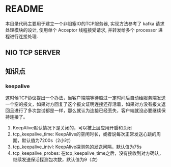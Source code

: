 # README

本目录代码主要用于建立一个非阻塞IO的TCP服务器, 实现方法参考了 kafka 请求处理模块的设计, 使用单个 Acceptor 线程接受请求, 并转发给多个 processor 进程进行连接处理.

## NIO TCP SERVER




## 知识点

### keepalive

这时候TCP协议提出一个办法，当客户端端等待超过一定时间后自动给服务端发送一个空的报文，如果对方回复了这个报文证明连接还存活着，如果对方没有报文返回且进行了多次尝试都是一样，那么就认为连接已经丢失，客户端就没必要继续保持连接了。


1. KeepAlive默认情况下是关闭的，可以被上层应用开启和关闭
2. tcp_keepalive_time: KeepAlive的空闲时长，或者说每次正常发送心跳的周期，默认值为7200s（2小时）
3. tcp_keepalive_intvl: KeepAlive探测包的发送间隔，默认值为75s
4. tcp_keepalive_probes: 在tcp_keepalive_time之后，没有接收到对方确认，继续发送保活探测包次数，默认值为9（次）



